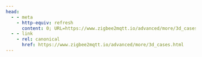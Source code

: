```yaml
---
head:
  - - meta
    - http-equiv: refresh
      content: 0; URL=https://www.zigbee2mqtt.io/advanced/more/3d_cases.html
  - - link 
    - rel: canonical
      href: https://www.zigbee2mqtt.io/advanced/more/3d_cases.html
---
```

